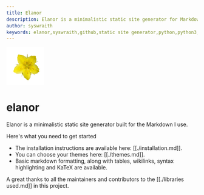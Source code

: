 ```yaml
---
title: Elanor
description: Elanor is a minimalistic static site generator for Markdown files. Written in Python.
author: syswraith
keywords: elanor,syswraith,github,static site generator,python,python3,classless,css,minimal
---
```


![Elanor icon](https://github.com/syswraith/elanor/blob/main/assets/icon.png?raw=true)

# elanor
Elanor is a minimalistic static site generator built for the Markdown I use.

Here's what you need to get started

- The installation instructions are available here: [[./installation.md]].
- You can choose your themes here: [[./themes.md]].
- Basic markdown formatting, along with tables, wikilinks, syntax highlighting and KaTeX are available.

A great thanks to all the maintainers and contributors to the [[./libraries used.md]] in this project.
